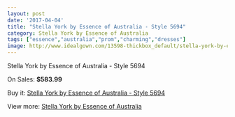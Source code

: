 ```yaml
---
layout: post
date: '2017-04-04'
title: "Stella York by Essence of Australia - Style 5694"
category: Stella York by Essence of Australia
tags: ["essence","australia","prom","charming","dresses"]
image: http://www.idealgown.com/13598-thickbox_default/stella-york-by-essence-of-australia-style-5694.jpg
---
```

Stella York by Essence of Australia - Style 5694

On Sales: **$583.99**
<a href="https://www.idealgown.com/en/stella-york-by-essence-of-australia/5463-stella-york-by-essence-of-australia-style-5694.html"><amp-img layout="responsive" width="600" height="600" src="//www.idealgown.com/13598-thickbox_default/stella-york-by-essence-of-australia-style-5694.jpg" alt="Stella York by Essence of Australia - Style 5694 0" /></a>
<a href="https://www.idealgown.com/en/stella-york-by-essence-of-australia/5463-stella-york-by-essence-of-australia-style-5694.html"><amp-img layout="responsive" width="600" height="600" src="//www.idealgown.com/13599-thickbox_default/stella-york-by-essence-of-australia-style-5694.jpg" alt="Stella York by Essence of Australia - Style 5694 1" /></a>

Buy it: [Stella York by Essence of Australia - Style 5694](https://www.idealgown.com/en/stella-york-by-essence-of-australia/5463-stella-york-by-essence-of-australia-style-5694.html "Stella York by Essence of Australia - Style 5694")

View more: [Stella York by Essence of Australia](https://www.idealgown.com/en/79-stella-york-by-essence-of-australia "Stella York by Essence of Australia")